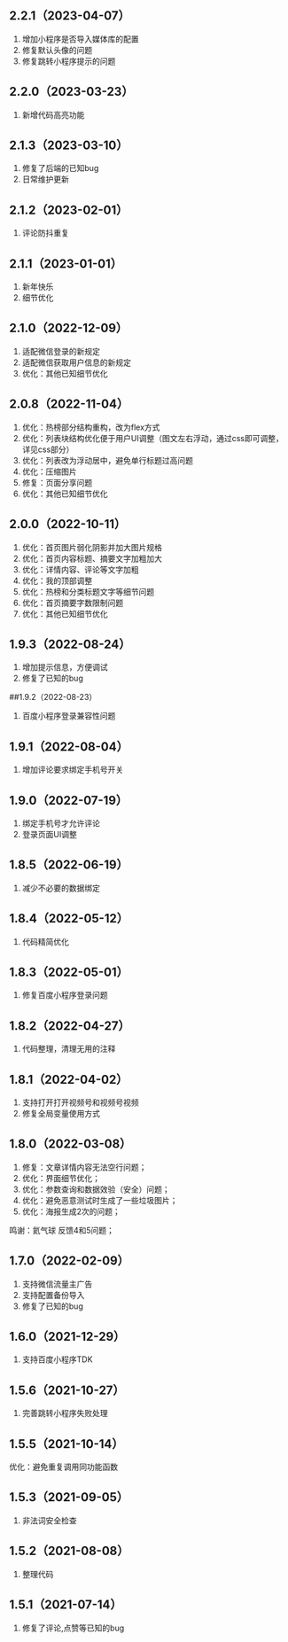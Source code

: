 ## 2.2.1（2023-04-07）
1. 增加小程序是否导入媒体库的配置
2. 修复默认头像的问题
3. 修复跳转小程序提示的问题

## 2.2.0（2023-03-23）
1. 新增代码高亮功能

## 2.1.3（2023-03-10）
1. 修复了后端的已知bug
2. 日常维护更新

## 2.1.2（2023-02-01）
1. 评论防抖重复

## 2.1.1（2023-01-01）
1. 新年快乐
2. 细节优化

## 2.1.0（2022-12-09）
1. 适配微信登录的新规定
2. 适配微信获取用户信息的新规定
3. 优化：其他已知细节优化

## 2.0.8（2022-11-04）
1. 优化：热榜部分结构重构，改为flex方式
2. 优化：列表块结构优化便于用户UI调整（图文左右浮动，通过css即可调整，详见css部分）
3. 优化：列表改为浮动居中，避免单行标题过高问题
4. 优化：压缩图片
5. 修复：页面分享问题
6. 优化：其他已知细节优化

## 2.0.0（2022-10-11）
1. 优化：首页图片弱化阴影并加大图片规格
2. 优化：首页内容标题、摘要文字加粗加大
3. 优化：详情内容、评论等文字加粗
4. 优化：我的顶部调整
5. 优化：热榜和分类标题文字等细节问题
6. 优化：首页摘要字数限制问题
7. 优化：其他已知细节优化

## 1.9.3（2022-08-24）
1. 增加提示信息，方便调试
2. 修复了已知的bug

##1.9.2（2022-08-23）
1. 百度小程序登录兼容性问题

## 1.9.1（2022-08-04）
1. 增加评论要求绑定手机号开关

## 1.9.0（2022-07-19）
1. 绑定手机号才允许评论
2. 登录页面UI调整

## 1.8.5（2022-06-19）
1. 减少不必要的数据绑定

## 1.8.4（2022-05-12）
1. 代码精简优化

## 1.8.3（2022-05-01）
1. 修复百度小程序登录问题

## 1.8.2（2022-04-27）
1. 代码整理，清理无用的注释

## 1.8.1（2022-04-02）
1. 支持打开打开视频号和视频号视频
2. 修复全局变量使用方式

## 1.8.0（2022-03-08）
1. 修复：文章详情内容无法空行问题；
2. 优化：界面细节优化；
3. 优化：参数查询和数据效验（安全）问题；
4. 优化：避免恶意测试时生成了一些垃圾图片；
5. 优化：海报生成2次的问题；

鸣谢：氦气球 反馈4和5问题；

## 1.7.0（2022-02-09）
1. 支持微信流量主广告
2. 支持配置备份导入
3. 修复了已知的bug

## 1.6.0（2021-12-29）
1. 支持百度小程序TDK

## 1.5.6（2021-10-27）
1. 完善跳转小程序失败处理

## 1.5.5（2021-10-14）
优化：避免重复调用同功能函数

## 1.5.3（2021-09-05）
1. 非法词安全检查

## 1.5.2（2021-08-08）
1. 整理代码

## 1.5.1（2021-07-14）
1. 修复了评论,点赞等已知的bug
